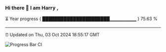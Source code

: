 ### Hi there 👋 I am Harry , 

⏳ Year progress { ██████████████████████▁▁▁▁▁▁▁▁ } 75.63 %

---

⏰ Updated on Thu, 03 Oct 2024 18:55:17 GMT

![Progress Bar CI](https://github.com/duykhang68/duykhang68/workflows/Progress%20Bar%20CI/badge.svg)
